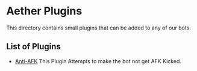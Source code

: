 # Aether Plugins

This directory contains small plugins that can be added to any of our bots.

## List of Plugins

* [Anti-AFK](./anti-afk/README.md) This Plugin Attempts to make the bot not get AFK Kicked.
